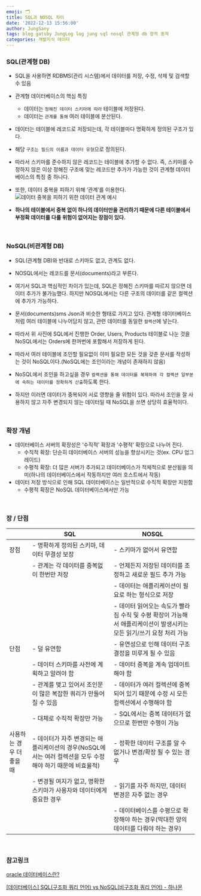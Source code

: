 ```yaml
---
emoji: 🗂️
title: SQL과 NOSQL 차이
date: '2022-12-13 15:56:00'
author: JungSany
tags: blog gatsby JungLog log jung sql nosql 관계형 db 정적 동적
categories: 개발지식 데이터
---
```


### SQL(관계형 DB)

- SQL을 사용하면 RDBMS(관리 시스템)에서 데이터를 저장, 수정, 삭제 및 검색할 수 있음
- 관계형 데이터베이스의 핵심 특징

  - 데이터는 `정해진 데이터 스키마에 따라` 테이블에 저장된다.
  - 데이터는 `관계를 통해` 여러 테이블에 분산된다.

- 데이터는 테이블에 레코드로 저장되는데, 각 테이블마다 명확하게 정의된 구조가 있다.
- 해당 `구조는 필드의 이름과 데이터 유형`으로 정의된다.
- 따라서 스키마를 준수하지 않은 레코드는 테이블에 추가할 수 없다. 즉, 스키마를 수정하지 않은 이상 정해진 구조에 맞는 레코드만 추가가 가능한 것이 관계형 데이터베이스의 특징 중 하나다.

- 또한, 데이터 중복을 피하기 위해 ‘관계’를 이용한다.
  ![데이터 중복을 피하기 위한 데이터 관계 예시](https://camo.githubusercontent.com/3c8dd62be5799ccada4e2da75f1ccfb458eea2e8/68747470733a2f2f74312e6461756d63646e2e6e65742f6366696c652f746973746f72792f393934443039333535433933374543443244)
- **하나의 테이블에서 중복 없이 하나의 데이터만을 관리하기 때문에 다른 테이블에서 부정확 데이터를 다룰 위험이 없어지는 장점이 있다.**

<br/>

### NoSQL(비관계형 DB)

- SQL(관계형 DB)와 반대로 스키마도 없고, 관계도 없다.
- NOSQL에서는 레코드를 문서(documents)라고 부른다.
- 여기서 SQL과 핵심적인 차이가 있는데, SQL은 정해진 스키마를 따르지 않으면 데이터 추가가 불가능했다. 하지만 NOSQL에서는 다른 구조의 데이터를 같은 컬렉션에 추가가 가능하다.

- 문서(documents)sms Json과 비슷한 형태로 가지고 있다. 관계형 데이터베이스처럼 여러 테이블에 나누어담지 않고, 관련 데이터를 동일한 `컬렉션`에 넣는다.
- 따라서 위 사진에 SQL에서 진행한 Order, Users, Products 테이블로 나눈 것을 NoSQL에서는 Orders에 한꺼번에 포함해서 저장하게 된다.
- 따라서 여러 테이블에 조인할 필요없이 이미 필요한 모든 것을 갖춘 문서를 작성하는 것이 NoSQL이다.(NoSQL에는 조인이라는 개념이 존재하지 않음)
- NoSQL에서 조인을 하고싶을 경우 `컬랙션을 통해 데이터를 복제하여 각 컬렉션 일부분에 속하는 데이터를 정확하게 산출`하도록 한다.
- 하지만 이러면 데이터가 중복되어 서로 영향을 줄 위험이 있다. 따라서 조인을 잘 사용하지 않고 자주 변경되지 않는 데이터일 때 NoSQL을 쓰면 상당히 효율적이다.

<br/>

### 확장 개념

- 데이터베이스 서버의 확장성은 ‘수직적’ 확장과 ‘수평적’ 확장으로 나누어 진다.
  - 수직적 확장: 단순히 데이터베이스 서버의 성능을 향상시키는 것(ex. CPU 업그레이드)
  - 수평적 확장: 더 많은 서버가 추가되고 데이터베이스가 적체적으로 분산됨을 의미(하나의 데이터베이스에서 작동하지만 여러 호스트에서 작동)
- 데이터 저장 방식으로 인해 SQL 데이터베이스는 일반적으로 수직적 확장만 지원함
  - 수평적 확장은 NoSQL 데이터베이스에서만 가능

<br/>

### 장 / 단점

|                          | SQL                                                                                                        | NOSQL                                                                                                                |
| ------------------------ | ---------------------------------------------------------------------------------------------------------- | -------------------------------------------------------------------------------------------------------------------- |
| 장점                     | - 명확하게 정의된 스키마, 데이터 무결성 보장                                                               | - 스키마가 없어서 유연함                                                                                             |
|                          | - 관계는 각 데이터를 중복없이 한번만 저장                                                                  | - 언제든지 저장된 데이터를 조정하고 새로운 필드 추가 가능                                                            |
|                          |                                                                                                            | - 데이터는 애플리케이션이 필요로 하는 형식으로 저장                                                                  |
|                          |                                                                                                            | - 데이터 읽어오는 속도가 빨라짐 수직 및 수평 확장이 가능해서 애플리케이션이 발생시키는 모든 읽기/쓰기 요청 처리 가능 |
| 단점                     | - 덜 유연함                                                                                                | - 유연성으로 인해 데이터 구조 결정을 미루게 될 수 있음                                                               |
|                          | - 데이터 스키마를 사전에 계획하고 알려야 함                                                                | - 데이터 중복을 계속 업데이트 해야 함                                                                                |
|                          | - 관계를 맺고 있어서 조인문이 많은 복잡한 쿼리가 만들어질 수 있음                                          | - 데이터가 여러 컬렉션에 중복되어 있기 때문에 수정 시 모든 컬렉션에서 수행해야 함                                    |
|                          | - 대체로 수직적 확장만 가능                                                                                | - SQL에서는 중복 데이터가 없으므로 한번만 수행이 가능                                                                |
| 사용하는 경우 더 좋을 때 | - 데이터가 자주 변경되는 애플리케이션의 경우(NoSQL에서는 여러 컬렉션을 모두 수정해야 하기 때문에 비효율적) | - 정확한 데이터 구조를 알 수 없거나 변경/확장 될 수 있는 경우                                                        |
|                          | - 변경될 여지가 없고, 명확한 스키마가 사용자와 데이터에게 중요한 경우                                      | - 읽기를 자주 하지만, 데이터 변경은 자주 없는 경우                                                                   |
|                          |                                                                                                            | - 데이터베이스를 수평으로 확장해야 하는 경우(막대한 양의 데이터를 다뤄야 하는 경우)                                  |

<br/>

### 참고링크

[oracle 데이터베이스란?](https://www.oracle.com/kr/database/what-is-database/)

[[데이터베이스] SQL(구조화 쿼리 언어) vs NoSQL(비구조화 쿼리 언어) - 하나몬](https://hanamon.kr/%EB%8D%B0%EC%9D%B4%ED%84%B0%EB%B2%A0%EC%9D%B4%EC%8A%A4-sql-vs-nosql/)

<br />

```toc

```
